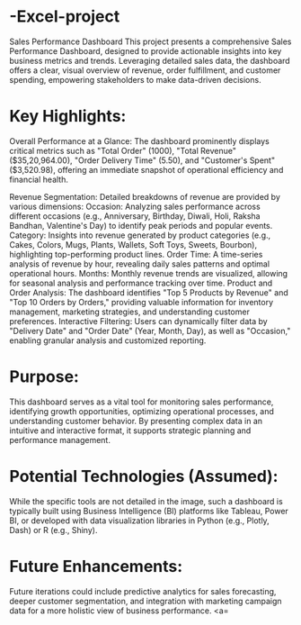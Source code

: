 # -Excel-project
 Sales Performance Dashboard
This project presents a comprehensive Sales Performance Dashboard, designed to provide actionable insights into key business metrics and trends. Leveraging detailed sales data, the dashboard offers a clear, visual overview of revenue, order fulfillment, and customer spending, empowering stakeholders to make data-driven decisions.

# Key Highlights:

Overall Performance at a Glance: The dashboard prominently displays critical metrics such as "Total Order" (1000), "Total Revenue" ($35,20,964.00), "Order Delivery Time" (5.50), and "Customer's Spent" ($3,520.98), offering an immediate snapshot of operational efficiency and financial health.

Revenue Segmentation: Detailed breakdowns of revenue are provided by various dimensions:
Occasion: Analyzing sales performance across different occasions (e.g., Anniversary, Birthday, Diwali, Holi, Raksha Bandhan, Valentine's Day) to identify peak periods and popular events.
Category: Insights into revenue generated by product categories (e.g., Cakes, Colors, Mugs, Plants, Wallets, Soft Toys, Sweets, Bourbon), highlighting top-performing product lines.
Order Time: A time-series analysis of revenue by hour, revealing daily sales patterns and optimal operational hours.
Months: Monthly revenue trends are visualized, allowing for seasonal analysis and performance tracking over time.
Product and Order Analysis: The dashboard identifies "Top 5 Products by Revenue" and "Top 10 Orders by Orders," providing valuable information for inventory management, marketing strategies, and understanding customer preferences.
Interactive Filtering: Users can dynamically filter data by "Delivery Date" and "Order Date" (Year, Month, Day), as well as "Occasion," enabling granular analysis and customized reporting.

# Purpose:
This dashboard serves as a vital tool for monitoring sales performance, identifying growth opportunities, optimizing operational processes, and understanding customer behavior. By presenting complex data in an intuitive and interactive format, it supports strategic planning and performance management.

# Potential Technologies (Assumed):
While the specific tools are not detailed in the image, such a dashboard is typically built using Business Intelligence (BI) platforms like Tableau, Power BI, or developed with data visualization libraries in Python (e.g., Plotly, Dash) or R (e.g., Shiny).

# Future Enhancements:
Future iterations could include predictive analytics for sales forecasting, deeper customer segmentation, and integration with marketing campaign data for a more holistic view of business performance.
<a=

